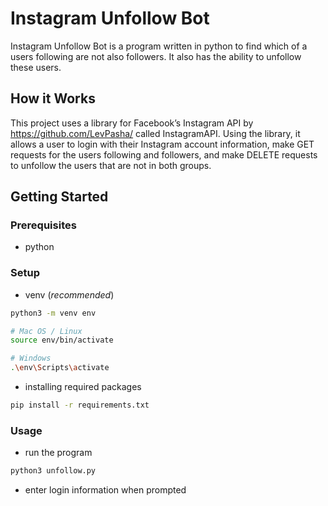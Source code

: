 # Instagram Unfollow Bot
Instagram Unfollow Bot is a program written in python to find which of a users following are not also followers. It also has the ability to unfollow these users.
 
## How it Works
This project uses a library for Facebook’s Instagram API by https://github.com/LevPasha/ called InstagramAPI. Using the library, it allows a user to login with their Instagram account information, make GET requests for the users following and followers, and make DELETE requests to unfollow the users that are not in both groups.

## Getting Started
### Prerequisites
* python

### Setup
* venv (*recommended*)
```bash
python3 -m venv env

# Mac OS / Linux
source env/bin/activate

# Windows
.\env\Scripts\activate
```

* installing required packages
```bash
pip install -r requirements.txt
```

### Usage
* run the program
```bash
python3 unfollow.py
```

* enter login information when prompted
